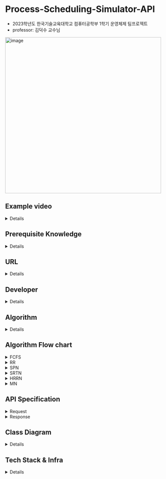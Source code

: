 # Process-Scheduling-Simulator-API
- 2023학년도 한국기술교육대학교 컴퓨터공학부 1학기 운영체제 팀프로젝트
- professor: 김덕수 교수님

<img width="500" alt="image" src="https://github.com/Kim-Juwon/Process-Scheduling-Simulator-API/assets/56067949/08adf662-157f-4f11-8302-17e776adf1b7">

## Example video

<details>
  
![Screen-Recording-2023-05-12-at-11 49 29-PM](https://github.com/Kim-Juwon/Process-Scheduling-Simulator-API/assets/56067949/51e43751-9746-4d50-a40a-c114196d1e05)

</details>
  
## Prerequisite Knowledge

<details>

- [Process Scheduling (1/4)](https://www.youtube.com/watch?v=_gNeoGQx-Tc&list=PLBrGAFAIyf5rby7QylRc6JxU5lzQ9c4tN&index=8)
- [Process Schdeuling (2/4)](https://www.youtube.com/watch?v=r1JVA7yOPAM&list=PLBrGAFAIyf5rby7QylRc6JxU5lzQ9c4tN&index=9)
- [Process Scheduling (3/4)](https://www.youtube.com/watch?v=keY9Wi7scEs&list=PLBrGAFAIyf5rby7QylRc6JxU5lzQ9c4tN&index=10)

</details>  
  
## URL

<details>

- Web
  - Service 
    - https://process-scheduler.link
  - Source code
    - https://github.com/BBOXEEEE/Process-Scheduling-Simulator-Web
- API
  - Service 
    - https://api.process-scheduler.link
  - Source code
    - https://github.com/Kim-Juwon/Process-Scheduling-Simulator-API 

</details>
  
## Developer

<details>

- API (algorithm)
  - Juwon Kim
- View (simulator)
  - Sehyun Park
  - Seungdae Cho
  - JuYoung Oh
  
</details>

## Algorithm

<details>

- [FCFS (First-Come-First-Service)](https://ko.wikipedia.org/wiki/%EC%84%A0%EC%9E%85_%EC%84%A0%EC%B2%98%EB%A6%AC_%EC%8A%A4%EC%BC%80%EC%A4%84%EB%A7%81)
- [RR (Round-Robin)](https://ko.wikipedia.org/wiki/%EB%9D%BC%EC%9A%B4%EB%93%9C_%EB%A1%9C%EB%B9%88_%EC%8A%A4%EC%BC%80%EC%A4%84%EB%A7%81)
- [SPN (Shortest-Process-Next)](https://ko.wikipedia.org/wiki/%EC%B5%9C%EB%8B%A8_%EC%9E%91%EC%97%85_%EC%9A%B0%EC%84%A0_%EC%8A%A4%EC%BC%80%EC%A4%84%EB%A7%81)
- [SRTN (Shortest-Remaining-Time-Next)](https://ko.wikipedia.org/wiki/%EC%B5%9C%EC%86%8C_%EC%9E%94%EB%A5%98_%EC%8B%9C%EA%B0%84_%EC%9A%B0%EC%84%A0_%EC%8A%A4%EC%BC%80%EC%A4%84%EB%A7%81)
- [HRRN (High-Response-Ratio-Next)](https://ko.wikipedia.org/wiki/HRRN_%EC%8A%A4%EC%BC%80%EC%A4%84%EB%A7%81)
- [MN (MalNeon-sergeant)](https://sour-microwave-e23.notion.site/1bb774fd863d4763b9286f4b3fdb7dab)

</details>

## Algorithm Flow chart

<details>

<summary> FCFS </summary>

### FCFS (First-Come-First-Service)
![image](https://user-images.githubusercontent.com/56067949/234043216-a8b9fe92-1bed-49a7-bea9-2b6eafd22bcd.png)

</details>

<details>

<summary> RR </summary>

### RR (Round-Robin)
![image](https://user-images.githubusercontent.com/56067949/234043442-f0164844-c077-415f-b9bd-7b75989e3e84.png)

</details>

<details>

<summary> SPN </summary>

### SPN (Shortest-Process-Next)
![image](https://user-images.githubusercontent.com/56067949/234043700-b01184c0-97cd-4385-91e5-b644bf54334b.png)

</details>

<details>

<summary> SRTN </summary>

### SRTN (Shortest-Remaining-Time-Next)
![image](https://github.com/Kim-Juwon/Process-Scheduling-Simulator-API/assets/56067949/581564c9-c491-438e-ad91-8334eae56956)


</details>

<details>

<summary> HRRN </summary>

### HRRN (High-Response-Ratio-Next)
![image](https://user-images.githubusercontent.com/56067949/234043953-283287d2-499d-42c0-bc6f-d7140c91e2d2.png)

</details>

<details>

<summary> MN </summary>

### MN (MalNeon-sergeant)
![image](https://github.com/Kim-Juwon/Process-Scheduling-Simulator-API/assets/56067949/cc3b1672-5b68-4192-920b-e32b86fb1b59)

</details>

## API Specification

<details>

<summary> Request </summary>

## `POST /schedule`
  
### HTTP Body
#### Processes
- `1 <= processes.size() <= 99`
- 프로세스별 property 
  - **name** 
  - **arrivalTime**
  - **workload**
#### Processors
- `1 <= processors.size() <= 15`
- 프로세서별 property 
  - **name**
  - **core**
 
#### Algorithm
- 다음 중 택 1
  - `FCFS`
  - `RR`
  - `SPN`
  - `SRTN`
  - `HRRN`
  - `MN`
 
#### Time quantum
- Round-Robin 알고리즘에서의 프로세스 실행 제한 시간

#### Request JSON Example

```json
{
    "processes": [
        {
            "name": "p1",
            "arrivalTime": 0,
            "workload": 9
        },
        {
            "name": "p2",
            "arrivalTime": 1,
            "workload": 8
        },
        {
            "name": "p3",
            "arrivalTime": 3,
            "workload": 11
        },
        {
            "name": "p4",
            "arrivalTime": 4,
            "workload": 7
        },
        {
            "name": "p5",
            "arrivalTime": 5,
            "workload": 12
        }
    ],
    "processors": [
        {
            "name": "Core1",
            "core": "E"
        }
    ],
    "algorithm": "RR",
    "timeQuantum": 2
}
```

</details>

<details>
<summary> Response </summary>

### HTTP Body
- 시간 구간(n ~ n + 1초)별 상태

#### from
- start time (n)

#### to
- end time (n + 1)

#### Pairs
- [프로세스, 프로세서] pair 리스트
  - 프로세서가 해당 프르세스에 할당되었다는 의미
- pair별 property
  - **processorName**
  - **processName**

#### ProcessorPowerConsumptions
- 프로세서별 누적 전력 소비량
- 프로세서 누적 전력 소비량별 property
  - **processorName**
  - **totalPowerConsumption**

#### TotalPowerConsumption
- 모든 프로세서의 누적 전력 소비량 합

#### Ready queue
- 현재 ready queue 상태 (프로세스 리스트)
- 우선순위순 (앞에서부터)

#### Terminated Processes
- 해당 시간에 종료된 프로세스 리스트
- 프로세스별 property
  - **name**
  - **arrivalTime**
  - **burstTime**
  - **waitingTime**
  - **turnaroundTime**
  - **normalizedTurnaroundTime**

#### Response JSON Example

```json
{
    "statuses": [
        {
            "from": 0,
            "to": 1,
            "pairs": [
                {
                    "processorName": "Core1",
                    "processName": "p1"
                }
            ],
            "processorPowerConsumptions": [
                {
                    "processorName": "Core1",
                    "totalPowerConsumption": 1.1
                }
            ],
            "totalPowerConsumption": 1.1,
            "readyQueue": [],
            "terminatedProcesses": []
        },
        
        ...
        skip
        ...
        
        {
            "from": 6,
            "to": 7,
            "pairs": [
                {
                    "processorName": "Core1",
                    "processName": "p3"
                }
            ],
            "processorPowerConsumptions": [
                {
                    "processorName": "Core1",
                    "totalPowerConsumption": 7.4
                }
            ],
            "totalPowerConsumption": 7.4,
            "readyQueue": [
                "p2",
                "p4",
                "p5"
            ],
            "terminatedProcesses": []
        },
        
        ...
        skip
        ...
        
        {
            "from": 19,
            "to": 20,
            "pairs": [
                {
                    "processorName": "Core1",
                    "processName": "p4"
                }
            ],
            "processorPowerConsumptions": [
                {
                    "processorName": "Core1",
                    "totalPowerConsumption": 21.2
                }
            ],
            "totalPowerConsumption": 21.2
            "readyQueue": [],
            "terminatedProcesses": [
                {
                    "name": "p2",
                    "arrivalTime": 1,
                    "burstTime": 7,
                    "waitingTime": 11,
                    "turnaroundTime": 18,
                    "normalizedTurnaroundTime": 2.57
                }
            ]
        },
        {
            "from": 20,
            "to": 21,
            "pairs": [
                {
                    "processorName": "Core1",
                    "processName": null
                }
            ],
            "processorPowerConsumptions": [
                {
                    "processorName": "Core1",
                    "totalPowerConsumption": 21.2
                }
            ],
            "totalPowerConsumption": 21.2,
            "readyQueue": [],
            "terminatedProcesses": [
                {
                    "name": "p4",
                    "arrivalTime": 5,
                    "burstTime": 5,
                    "waitingTime": 10,
                    "turnaroundTime": 15,
                    "normalizedTurnaroundTime": 3.0
                }
            ]
        }
    ]
}
```

</details>


## Class Diagram

<details>

![image](https://user-images.githubusercontent.com/56067949/236689528-039a3bf0-3cc1-4b5c-a3da-4695438f5bd6.png)

![domain diagram](https://github.com/Kim-Juwon/Process-Scheduling-Simulator-API/assets/56067949/8fc9aa55-769c-4b63-a1eb-255a16bb8ca9)

</details>

## Tech Stack & Infra

<details>

- Language 
  - Java 11
- Framework
  - Spring Boot 2.7.12
- Build tool 
  - Maven
- Infra 
  - AWS EC2
  - Nginx
